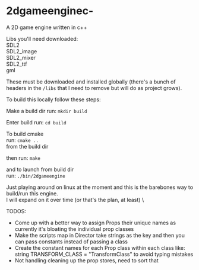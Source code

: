 # 2dgameenginec-

A 2D game engine written in c++

Libs you'll need downloaded:\
SDL2\
SDL2_image\
SDL2_mixer\
SDL2_ttf\
gml

These must be downloaded and installed globally (there's a bunch of headers in the `/libs` that I need to remove but will do as project grows).

To build this locally follow these steps:

Make a build dir
run: `mkdir build`

Enter build
run: `cd build`

To build cmake\
run: `cmake ..`\
from the build dir

then run: `make`

and to launch from build dir \
run: `./bin/2dgameengine`

Just playing around on linux at the moment and this is the barebones way to build/run this engine.\
I will expand on it over time (or that's the plan, at least) \

TODOS:

- Come up with a better way to assign Props their unique names
  as currently it's bloating the individual prop classes
- Make the scripts map in Director take strings as the key
  and then you can pass constants instead of passing a class
- Create the constant names for each Prop class within each class
  like: string TRANSFORM_CLASS = "TransformClass" to avoid
  typing mistakes
- Not handling cleaning up the prop stores, need to sort that
